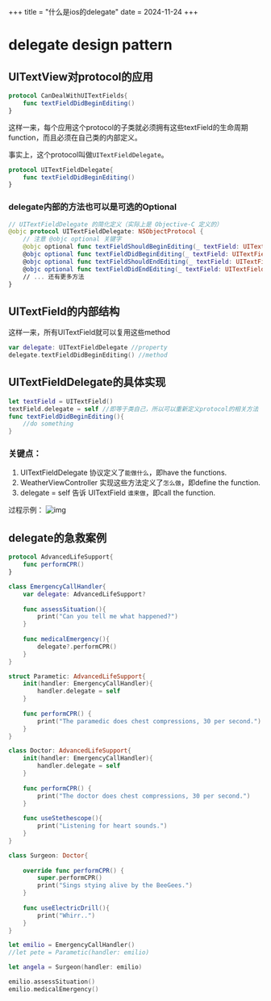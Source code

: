+++
title = "什么是ios的delegate"
date = 2024-11-24
+++


# delegate design pattern

## UITextView对protocol的应用

```swift
protocol CanDealWithUITextFields{
	func textFieldDidBeginEditing()
}
```

这样一来，每个应用这个protocol的子类就必须拥有这些textField的生命周期function，而且必须在自己类的内部定义。

事实上，这个protocol叫做`UITextFieldDelegate`。

```swift
protocol UITextFieldDelegate{
	func textFieldDidBeginEditing()
}
```

### delegate内部的方法也可以是可选的Optional

```swift
// UITextFieldDelegate 的简化定义（实际上是 Objective-C 定义的）
@objc protocol UITextFieldDelegate: NSObjectProtocol {
    // 注意 @objc optional 关键字
    @objc optional func textFieldShouldBeginEditing(_ textField: UITextField) -> Bool
    @objc optional func textFieldDidBeginEditing(_ textField: UITextField)
    @objc optional func textFieldShouldEndEditing(_ textField: UITextField) -> Bool
    @objc optional func textFieldDidEndEditing(_ textField: UITextField)
    // ... 还有更多方法
}
```

## UITextField的内部结构

这样一来，所有UITextField就可以复用这些method

```swift
var delegate: UITextFieldDelegate //property
delegate.textFieldDidBeginEditing() //method
```

## UITextFieldDelegate的具体实现

```swift
let textField = UITextField()
textField.delegate = self //即等于类自己，所以可以重新定义protocol的相关方法
func textFieldDidBeginEditing(){
	//do something
}
```

### 关键点：

1. UITextFieldDelegate 协议定义了`能做什么`，即have the functions.
2. WeatherViewController 实现这些方法定义了`怎么做`，即define the function.
3. delegate = self 告诉 UITextField `谁来做`，即call the function.

过程示例：
![img](https://linxz-aliyun.oss-cn-shenzhen.aliyuncs.com/images/202411242306527.png)

## delegate的急救案例

```swift
protocol AdvancedLifeSupport{
    func performCPR()
}

class EmergencyCallHandler{
    var delegate: AdvancedLifeSupport?
    
    func assessSituation(){
        print("Can you tell me what happened?")
    }
    
    func medicalEmergency(){
        delegate?.performCPR()
    }
}

struct Parametic: AdvancedLifeSupport{
    init(handler: EmergencyCallHandler){
        handler.delegate = self
    }
    
    func performCPR() {
        print("The paramedic does chest compressions, 30 per second.")
    }
}

class Doctor: AdvancedLifeSupport{
    init(handler: EmergencyCallHandler){
        handler.delegate = self
    }
    
    func performCPR() {
        print("The doctor does chest compressions, 30 per second.")
    }
    
    func useStethescope(){
        print("Listening for heart sounds.")
    }
}

class Surgeon: Doctor{
    
    override func performCPR() {
        super.performCPR()
        print("Sings stying alive by the BeeGees.")
    }
    
    func useElectricDrill(){
        print("Whirr..")
    }
}

let emilio = EmergencyCallHandler()
//let pete = Parametic(handler: emilio)

let angela = Surgeon(handler: emilio)

emilio.assessSituation()
emilio.medicalEmergency()
```
